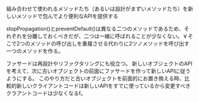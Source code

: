組み合わせて使われるメソッドたち（あるいは設計がまずいメソッドたち）を新しいメソッドで包んでより便利なAPIを提供する

stopPropagation()とpreventDefault()は異なる二つのメソッドであるため、それぞれを分離しておくべきだが、二つは一緒に呼ばれることが少なくない。￥そこで2つのメソッドの呼び出しを重複させる代わりに2ツノメソッドを呼び出す一つのメソッドを作る。

ファサードは再設計やリファクタリングにも役立つ。
新しいオブジェクトのAPIを考えて、次に古いオブジェクトの前面にファサードを作って新しいAPIに従うようにする。
このやり方だと古いオブジェクトを前面的にお置き換える時、比較的新しいクライアントコードは新しいAPIをすでに使っているから変更すべきクラアントコードは少なくなるf。
